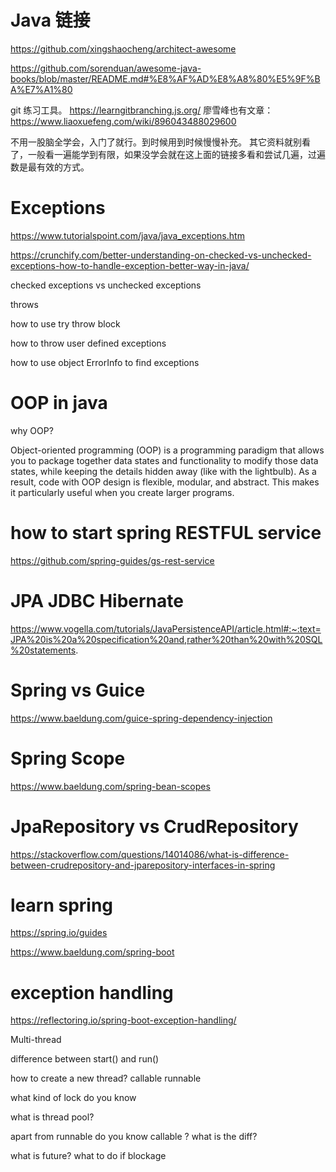 # Java 链接

https://github.com/xingshaocheng/architect-awesome


https://github.com/sorenduan/awesome-java-books/blob/master/README.md#%E8%AF%AD%E8%A8%80%E5%9F%BA%E7%A1%80


git 练习工具。
https://learngitbranching.js.org/
廖雪峰也有文章：
https://www.liaoxuefeng.com/wiki/896043488029600

不用一股脑全学会，入门了就行。到时候用到时候慢慢补充。
其它资料就别看了，一般看一遍能学到有限，如果没学会就在这上面的链接多看和尝试几遍，过遍数是最有效的方式。


# Exceptions 

https://www.tutorialspoint.com/java/java_exceptions.htm

https://crunchify.com/better-understanding-on-checked-vs-unchecked-exceptions-how-to-handle-exception-better-way-in-java/


checked exceptions vs unchecked exceptions 

throws 

how to use try throw block 

how to throw user defined exceptions

how to use object ErrorInfo to find exceptions 

# OOP in java 

why OOP? 

Object-oriented programming (OOP) is a programming paradigm that allows you to package together data states and functionality to modify those data states, while keeping the details hidden away (like with the lightbulb). As a result, code with OOP design is flexible, modular, and abstract. This makes it particularly useful when you create larger programs.





# how to start spring RESTFUL service 

https://github.com/spring-guides/gs-rest-service


# JPA JDBC Hibernate 

https://www.vogella.com/tutorials/JavaPersistenceAPI/article.html#:~:text=JPA%20is%20a%20specification%20and,rather%20than%20with%20SQL%20statements.


# Spring vs Guice 

https://www.baeldung.com/guice-spring-dependency-injection

# Spring Scope 

https://www.baeldung.com/spring-bean-scopes


# JpaRepository vs CrudRepository 

https://stackoverflow.com/questions/14014086/what-is-difference-between-crudrepository-and-jparepository-interfaces-in-spring


# learn spring

https://spring.io/guides

https://www.baeldung.com/spring-boot


# exception handling 

https://reflectoring.io/spring-boot-exception-handling/




Multi-thread 

difference between start() and run()

how to create a new thread? callable runnable 

what kind of lock do you know 

what is thread pool?

apart from runnable do you know callable ? what is the diff?

what is future? what to do if blockage

